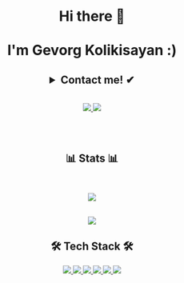 <h1 align="center">Hi there 👋<br><br>I'm Gevorg Kolikisayan :)<br>
</h1>

<h2 align="center">
 <details align="center">
  <summary align="center">Contact me! ✔</summary>
     <br>
     <p>• Vagharshapat - Armenia </p>
     <p>• <a href="mailtogevorg3035@gmail.com">Gevorg3035@gmail.com</a></p>
 </details>
</h2>

<p align="center">
<br>


 <a href="https://www.linkedin.com/in/gevorg-kolikisayan-0194a3222/" target="_blank">
  <img src="https://img.icons8.com/fluent/48/000000/linkedin.png" />
 </a>
  
 <a href="https://www.instagram.com/kolikisayan/" target="_blank">
  <img src="https://img.icons8.com/fluent/48/000000/instagram-new.png" />
 </a>
 
 <br><br>
</p>

<h2 align="center">📊 Stats 📊</h2>
<br>
<p align="center">
 <a href="#" alt="Most used languages">
  <img src="https://github-readme-stats.vercel.app/api/top-langs/?username=GevorgKolikisayan&theme=dracula&layout=compact" />
 </a>
 <br><br>
</p>

<p align="center">
 <a href="#" alt="github stats">
  <img src="https://github-readme-stats.vercel.app/api?username=GevorgKolikisayan&theme=dracula&show_icons=true&layout=compact" />
 </a>
</p>

<h2 align="center">🛠 Tech Stack 🛠</h2>
<p align="center">
    <a href="#" alt="Tech Stack">
    <img src="https://img.shields.io/badge/HTML5-E34F26?style=for-the-badge&logo=html5&logoColor=white" />
    <img src="https://img.shields.io/badge/CSS3-1572B6?style=for-the-badge&logo=css3&logoColor=white" />
    <img src="https://img.shields.io/badge/Bootstrap-563D7C?style=for-the-badge&logo=bootstrap&logoColor=white" />
    <img src="https://img.shields.io/badge/JavaScript-F7DF1E?style=for-the-badge&logo=javascript&logoColor=black" />
    <img src="https://img.shields.io/badge/react-101?style=for-the-badge&logo=react" />
    <img src="https://img.shields.io/badge/Git-FFF?style=for-the-badge&logo=git" />
  </a>
</p>

